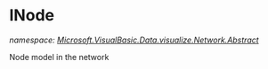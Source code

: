 ﻿# INode
_namespace: [Microsoft.VisualBasic.Data.visualize.Network.Abstract](./index.md)_

Node model in the network




